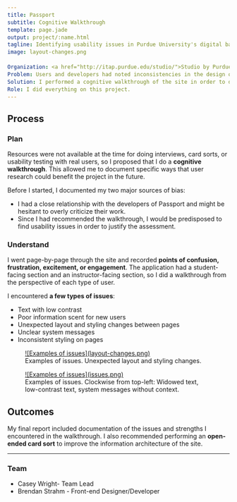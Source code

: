 ```yaml
---
title: Passport
subtitle: Cognitive Walkthrough
template: page.jade
output: project/:name.html
tagline: Identifying usability issues in Purdue University's digital badging tool.
image: layout-changes.png

Organization: <a href="http://itap.purdue.edu/studio/">Studio by Purdue</a>
Problem: Users and developers had noted inconsistencies in the design of Passport, a digital badging web application. The team lead asked me to assess possible usability issues.
Solution: I performed a cognitive walkthrough of the site in order to document issues and possible solutions.
Role: I did everything on this project.
---
```


## Process

### Plan
Resources were not available at the time for doing interviews, card sorts, or usability testing with real users, so I proposed that I do a **cognitive walkthrough**. This allowed me to document specific ways that user research could benefit the project in the future.

Before I started, I documented my two major sources of bias:
- I had a close relationship with the developers of Passport and might be hesitant to overly criticize their work.
- Since I had recommended the walkthrough, I would be predisposed to find usability issues in order to justify the assessment.

### Understand
I went page-by-page through the site and recorded **points of confusion, frustration, excitement, or engagement**.  The application had a student-facing section and an instructor-facing section, so I did a walkthrough from the perspective of each type of user.

I encountered **a few types of issues**:
- Text with low contrast
- Poor information scent for new users
- Unexpected layout and styling changes between pages
- Unclear system messages
- Inconsistent styling on pages

<div class="figwrapper">
	<figure style="top: -25em;">
		<a href="layout-changes.png" data-lightbox="layout-changes" data-title="Examples of issues.  Unexpected layout and styling changes.">
			![Examples of issues](layout-changes.png)
		</a>
		<figcaption>
			Examples of issues.  Unexpected layout and styling changes.
		</figcaption>
	</figure>
</div>

<div class="figwrapper">
	<figure style="top: -3em;">
		<a href="issues.png" data-lightbox="issues" data-title="Examples of issues.  Clockwise from top-left: Widowed text, low-contrast text, system messages without context.">
			![Examples of issues](issues.png)
		</a>
		<figcaption>
			Examples of issues.  Clockwise from top-left: Widowed text, low-contrast text, system messages without context.
		</figcaption>
	</figure>
</div>

## Outcomes
My final report included documentation of the issues and strengths I encountered in the walkthrough.  I also recommended performing an **open-ended card sort** to improve the information architecture of the site.

----

### Team
- Casey Wright- Team Lead
- Brendan Strahm - Front-end Designer/Developer
